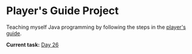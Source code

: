 # Player's Guide Project

Teaching myself Java programming by following the steps in the [player's guide](players_guide_java.md).

**Current task:** [Day 26](/players_guide_java.md#day-26-challenge-the-locked-door-100-xp)
